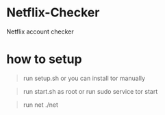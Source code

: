 # Netflix-Checker
Netflix account checker

# how to setup 
> run setup.sh or you can install tor manually

> run start.sh as root or run sudo service tor start

> run net ./net


